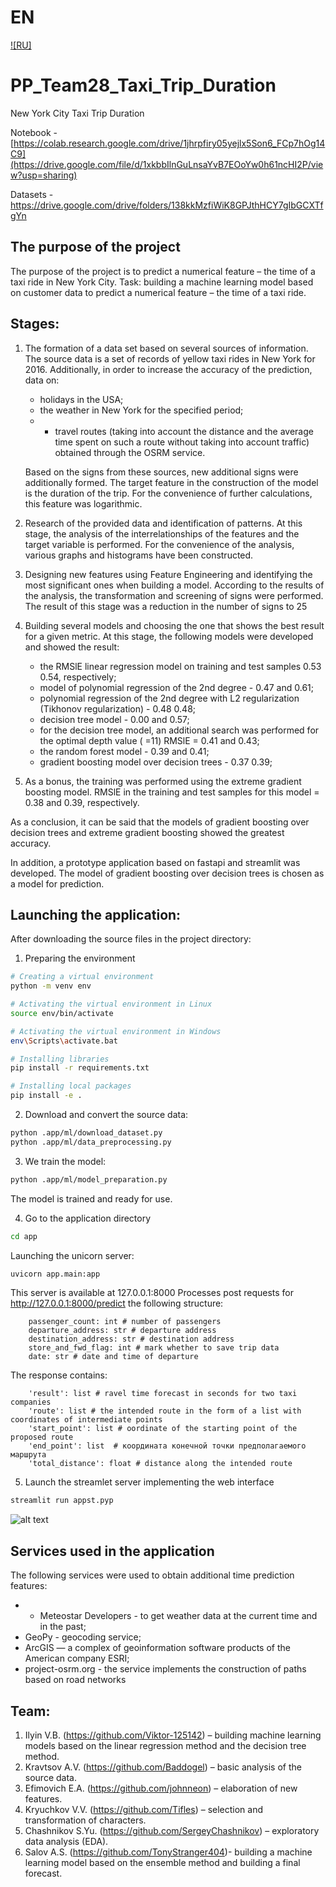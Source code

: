 # EN
[![RU]](/README.ru.md)

# PP_Team28_Taxi_Trip_Duration
New York City Taxi Trip Duration

Notebook - [https://colab.research.google.com/drive/1jhrpfiry05yejlx5Son6_FCp7hOg14C9](https://drive.google.com/file/d/1xkbbIlnGuLnsaYvB7EOoYw0h61ncHI2P/view?usp=sharing)

Datasets - https://drive.google.com/drive/folders/138kkMzfiWiK8GPJthHCY7gIbGCXTfgYn

## The purpose of the project
The purpose of the project is to predict a numerical feature – the time of a taxi ride in New York City.
Task: building a machine learning model based on customer data to predict a numerical feature – the time of a taxi ride.

## Stages:
1) The formation of a data set based on several sources of information.
    The source data is a set of records of yellow taxi rides in New York for 2016.
    Additionally, in order to increase the accuracy of the prediction, data on: 
    * holidays in the USA;
    * the weather in New York for the specified period;
    * * travel routes (taking into account the distance and the average time spent on such a route without taking into account traffic) obtained through the OSRM service.

    Based on the signs from these sources, new additional signs were additionally formed.
    The target feature in the construction of the model is the duration of the trip. For the convenience of further calculations, this feature was logarithmic.
2) Research of the provided data and identification of patterns.
    At this stage, the analysis of the interrelationships of the features and the target variable is performed. For the convenience of the analysis, various graphs and histograms have been constructed. 
3) Designing new features using Feature Engineering and identifying the most significant ones when building a model.
    According to the results of the analysis, the transformation and screening of signs were performed. The result of this stage was a reduction in the number of signs to 25
4) Building several models and choosing the one that shows the best result for a given metric.
    At this stage, the following models were developed and showed the result:
    * the RMSlE linear regression model on training and test samples 0.53 0.54, respectively;
    * model of polynomial regression of the 2nd degree - 0.47 and 0.61;
    * polynomial regression of the 2nd degree with L2 regularization (Tikhonov regularization) - 0.48 0.48;
    * decision tree model - 0.00 and 0.57; 
    * for the decision tree model, an additional search was performed for the optimal depth value ( =11) RMSlE = 0.41 and 0.43;
    * the random forest model - 0.39 and 0.41;
    * gradient boosting model over decision trees - 0.37 0.39;
5) As a bonus, the training was performed using the extreme gradient boosting model. RMSlE in the training and test samples for this model = 0.38 and 0.39, respectively.


As a conclusion, it can be said that the models of gradient boosting over decision trees and extreme gradient boosting showed the greatest accuracy.

In addition, a prototype application based on fastapi and streamlit was developed.
The model of gradient boosting over decision trees is chosen as a model for prediction.

## Launching the application:

After downloading the source files in the project directory:
1) Preparing the environment 
````bash
# Creating a virtual environment
python -m venv env

# Activating the virtual environment in Linux
source env/bin/activate

# Activating the virtual environment in Windows
env\Scripts\activate.bat

# Installing libraries
pip install -r requirements.txt

# Installing local packages
pip install -e .
````
2) Download and convert the source data:

````bash
python .app/ml/download_dataset.py
python .app/ml/data_preprocessing.py
````
3) We train the model:

````bash
python .app/ml/model_preparation.py
````
The model is trained and ready for use.

4) Go to the application directory
````bash
cd app
````

Launching the unicorn server:  

````bash
uvicorn app.main:app
````
This server is available at 127.0.0.1:8000 
Processes post requests for http://127.0.0.1:8000/predict the following structure:

````
    passenger_count: int # number of passengers
    departure_address: str # departure address
    destination_address: str # destination address
    store_and_fwd_flag: int # mark whether to save trip data
    date: str # date and time of departure
````
The response contains:

````
    'result': list # ravel time forecast in seconds for two taxi companies
    'route': list # the intended route in the form of a list with coordinates of intermediate points
    'start_point': list # oordinate of the starting point of the proposed route
    'end_point': list  # координата конечной точки предполагаемого маршрута
    'total_distance': float # distance along the intended route
````
5) Launch the streamlet server implementing the web interface 

````bash
streamlit run appst.pyp
````
![alt text](image-1.png)

## Services used in the application
The following services were used to obtain additional time prediction features:

* * Meteostar Developers - to get weather data at the current time and in the past;
* GeoPy - geocoding service;
* ArcGIS — a complex of geoinformation software products of the American company ESRI;
* project-osrm.org - the service implements the construction of paths based on road networks

## Team:
1) Ilyin V.B. (https://github.com/Viktor-125142) – building machine learning models based on the linear regression method and the decision tree method.
2) Kravtsov A.V. (https://github.com/Baddogel) – basic analysis of the source data.
3) Efimovich E.A. (https://github.com/johnneon) – elaboration of new features.
4) Kryuchkov V.V. (https://github.com/Tifles) – selection and transformation of characters.
5) Chashnikov S.Yu. (https://github.com/SergeyChashnikov) – exploratory data analysis (EDA).
6) Salov A.S. (https://github.com/TonyStranger404)- building a machine learning model based on the ensemble method and building a final forecast.
